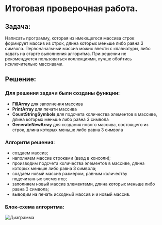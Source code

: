 # Итоговая проверочная работа.
## Задача:
Написать программу, которая из имеющегося массива строк формирует массив из строк, длина которых меньше либо равна 3 символа. Первоначальный массив можно ввести с клавиатуры, либо задать на старте выполнения алгоритма. При решении не рекомендуется пользоваться коллекциями, лучше обойтись исключительно массивами.

## Решение:
### Для решения задачи были созданы функции:
+ __FillArray__ для заполнения массива
+ __PrintArray__ для печати массива
+ __CountStringSymbols__ для подсчета количества элементов в массиве, длина которых меньше либо равна 3 символа
+ __GenerateNewArray__ для создания нового массива, состоящего из строк, длина которых меньше либо равна 3 символа

### Алгоритм решения:
+ создаем массив;
+ наполняем массив строками (ввод в консоли);
+ производим подсчета количества элементов в массиве, длина которых меньше либо равна 3 символа;
+ создаем новый массив размером, равным количеству подсчитанных элементов;
+ заполняем новый массив элементами, длина которых меньше либо равна 3 символа;
+ выводим на печать исходный массив и и новый массив.

### Блок-схема алгоритма:
 ![Диаграмма](diagram.jpg)

